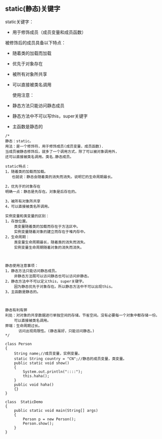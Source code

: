 ## static\(静态\)关键字

static关键字：

* 用于修饰成员（成员变量和成员函数）

被修饰后的成员具备以下特点：

* 随着类的加载而加载

* 优先于对象存在
* 被所有对象所共享
* 可以直接被类名调用

  使用注意：

* 静态方法只能访问静态成员

* 静态方法中不可以写this，super关键字
* 主函数是静态的

```
/*
静态：static。
用法：是一个修饰符，用于修饰成员(成员变量，成员函数).
当成员被静态修饰后，就多了一个调用方式，除了可以被对象调用外，
还可以直接被类名调用。类名.静态成员。

static特点：
1，随着类的加载而加载。
   也就说：静态会随着类的消失而消失。说明它的生命周期最长。

2，优先于的对象存在
明确一点：静态是先存在。对象是后存在的。

3，被所有对象所共享
4，可以直接被类名所调用。

实例变量和类变量的区别：
1，存放位置。
	类变量随着类的加载而存在于方法区中。
	实例变量随着对象的建立而存在于堆内存中。
2，生命周期：
	类变量生命周期最长，随着类的消失而消失。
	实例变量生命周期随着对象的消失而消失。



静态使用注意事项：
1，静态方法只能访问静态成员。
	非静态方法既可以访问静态也可以访问非静态。
2，静态方法中不可以定义this，super关键字。
	因为静态优先于对象存在。所以静态方法中不可以出现this。
3，主函数是静态的。
	


静态有利有弊
利处：对对象的共享数据进行单独空间的存储，节省空间。没有必要每一个对象中都存储一份。
	可以直接被类名调用。
弊端：生命周期过长。
	  访问出现局限性。(静态虽好，只能访问静态。)
*/

class Person
{
	String name;//成员变量，实例变量。
	static String country = "CN";//静态的成员变量，类变量。
	public static void show()
	{
		System.out.println("::::");
		this.haha();
	}
	public void haha()
	{}
}

class  StaticDemo
{
	public static void main(String[] args) 
	{
		Person p = new Person();
		Person.show();
	}
}
```



